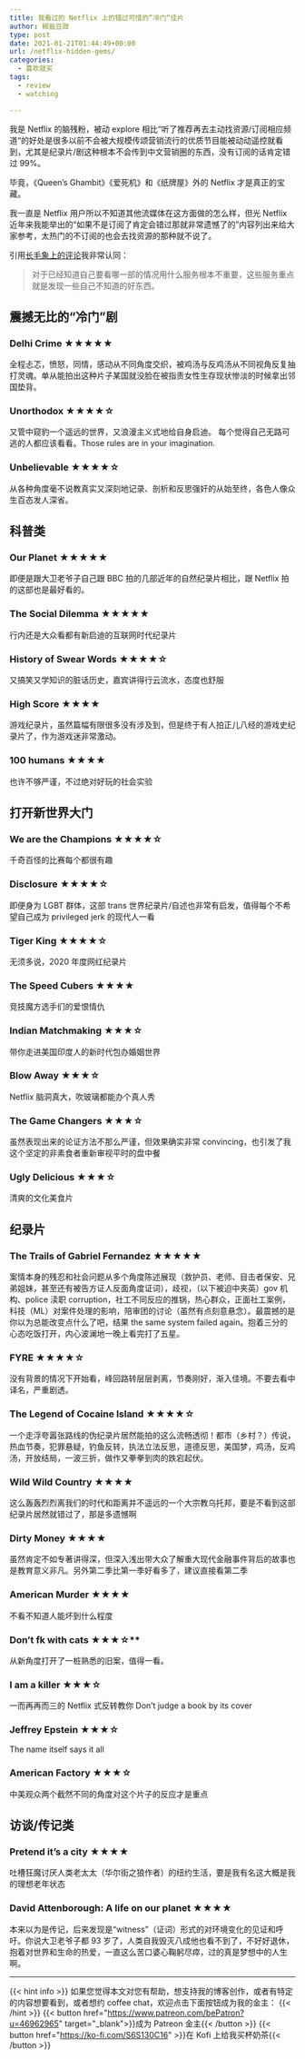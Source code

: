 ```yaml
---
title: 我看过的 Netflix 上的错过可惜的“冷门“佳片
author: 椒盐豆豉
type: post
date: 2021-01-21T01:44:49+00:00
url: /netflix-hidden-gems/
categories:
  - 喜欢就买
tags:
  - review
  - watching

---
```

我是 Netflix 的脑残粉，被动 explore 相比“听了推荐再去主动找资源/订阅相应频道“的好处是很多以前不会被大规模传颂营销流行的优质节目能被动动遥控就看到，尤其是纪录片/剧这种根本不会传到中文营销圈的东西，没有订阅的话肯定错过 99%。

毕竟，《Queen’s Ghambit》《爱死机》和《纸牌屋》外的 Netflix 才是真正的宝藏。

我一直是 Netflix 用户所以不知道其他流媒体在这方面做的怎么样，但光 Netflix 近年来我能举出的“如果不是订阅了肯定会错过那就非常遗憾了的”内容列出来给大家参考，太热门的不订阅的也会去找资源的那种就不说了。

引用[长毛象上的评论](https://douchi.space/@mtfront/105591268254384981)我非常认同：

> 对于已经知道自己要看哪一部的情况用什么服务根本不重要，这些服务重点就是发现一些自己不知道的好东西。
> 

## **震撼无比的“冷门”剧**

### **Delhi Crime ★★★★★**

全程忐忑，愤怒，同情，感动从不同角度交织，被鸡汤与反鸡汤从不同视角反复抽打灵魂。单从能拍出这种片子某国就没脸在被指责女性生存现状惨淡的时候拿出邻国垫背。

### **Unorthodox ★★★★☆**

又管中窥豹一个遥远的世界，又浪漫主义式地给自身启迪。 每个觉得自己无路可逃的人都应该看看。Those rules are in your imagination.

### **Unbelievable ★★★★☆**

从各种角度毫不说教真实又深刻地记录、剖析和反思强奸的从始至终，各色人像众生百态发人深省。

## **科普类**

### **Our Planet ★★★★★**

即便是跟大卫老爷子自己跟 BBC 拍的几部近年的自然纪录片相比，跟 Netflix 拍的这部也是最好看的。

### **The Social Dilemma ★★★★★**

行内还是大众看都有新启迪的互联网时代纪录片

### **History of Swear Words ★★★★☆**

又搞笑又学知识的脏话历史，嘉宾讲得行云流水，态度也舒服

### **High Score ★★★★**

游戏纪录片，虽然篇幅有限很多没有涉及到，但是终于有人拍正儿八经的游戏史纪录片了，作为游戏迷非常激动。

### **100 humans ★★★★**

也许不够严谨，不过绝对好玩的社会实验

## **打开新世界大门**

### **We are the Champions ★★★★☆**

千奇百怪的比赛每个都很有趣

### **Disclosure ★★★★☆**

即便身为 LGBT 群体，这部 trans 世界纪录片/自述也非常有启发，值得每个不希望自己成为 privileged jerk 的现代人一看

### **Tiger King ★★★★☆**

无须多说，2020 年度网红纪录片

### **The Speed Cubers ★★★★**

竞技魔方选手们的爱恨情仇

### **Indian Matchmaking ★★★☆**

带你走进美国印度人的新时代包办婚姻世界

### **Blow Away ★★★☆**

Netflix 脑洞真大，吹玻璃都能办个真人秀

### **The Game Changers ★★★☆**

虽然表现出来的论证方法不那么严谨，但效果确实非常 convincing，也引发了我这个坚定的非素食者重新审视平时的盘中餐

### **Ugly Delicious ★★★☆**

清爽的文化美食片

## **纪录片**

### **The Trails of Gabriel Fernandez ★★★★★**

案情本身的残忍和社会问题从多个角度陈述展现（救护员、老师、目击者保安、兄弟姐妹，甚至还有被告方证人反面角度证词），歧视，（以下被迫中夹英）gov 机构、police 渎职 corruption，社工不同反应的推锅，热心群众，正面社工案例，科技（ML）对案件处理的影响，陪审团的讨论（虽然有点刻意悬念）。最震撼的是你以为总能改变点什么了吧，结果 the same system failed again。抱着三分的心态吃饭打开，内心波澜地一晚上看完打了五星。

### **FYRE ★★★★☆**

没有背景的情况下开始看，峰回路转层层剥离，节奏刚好，渐入佳境。不要去看中译名，严重剧透。

### **The Legend of Cocaine Island ★★★★☆**

一个走浮夸嚣张路线的伪纪录片居然能拍的这么流畅透彻！都市（乡村？）传说，热血节奏，犯罪悬疑，钓鱼反转，执法立法反思，道德反思，美国梦，鸡汤，反鸡汤，开放结局，一波三折，做作又拳拳到肉的跌宕起伏。

### **Wild Wild Country ★★★★**

这么轰轰烈烈离我们的时代和距离并不遥远的一个大宗教乌托邦，要是不看到这部纪录片居然就错过了，那是多遗憾啊

### **Dirty Money ★★★★**

虽然肯定不如专著讲得深，但深入浅出带大众了解重大现代金融事件背后的故事也是教育意义非凡。另外第二季比第一季好看多了，建议直接看第二季

### **American Murder ★★★★**

不看不知道人能坏到什么程度

### **Don’t f**k with cats ★★★☆**

从新角度打开了一桩熟悉的旧案，值得一看。

### **I am a killer ★★★☆**

一而再再而三的 Netflix 式反转教你 Don’t judge a book by its cover

### **Jeffrey Epstein ★★★☆**

The name itself says it all

### **American Factory ★★★☆**

中美观众两个截然不同的角度对这个片子的反应才是重点

## **访谈/传记类**

### **Pretend it’s a city ★★★★**

吐槽狂魔讨厌人类老太太（华尔街之狼作者）的纽约生活，要是我有名这大概是我的理想老年状态

### **David Attenborough: A life on our planet ★★★★**

本来以为是传记，后来发现是“witness”（证词）形式的对环境变化的见证和呼吁。你说大卫老爷子都 93 岁了，人类自我毁灭八成他也看不到了，不好好退休，抱着对世界和生命的热爱，一直这么苦口婆心鞠躬尽瘁，过的真是梦想中的人生啊。

---
{{< hint info >}}
如果您觉得本文对您有帮助，想支持我的博客创作，或者有特定的内容想要看到，或者想约 coffee chat，欢迎点击下面按钮成为我的金主：
{{< /hint >}}
{{< button href="https://www.patreon.com/bePatron?u=46962965" target="_blank">}}成为 Patreon 金主{{< /button >}}
{{< button href="https://ko-fi.com/S6S130C16" >}}在 Kofi 上给我买杯奶茶{{< /button >}}